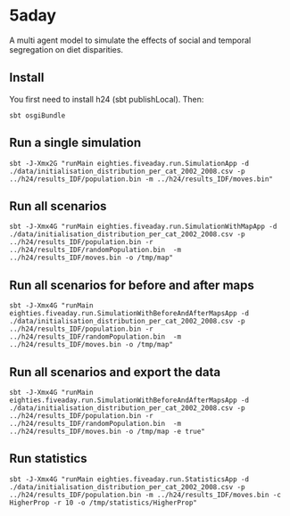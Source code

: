 # 5aday

A multi agent model to simulate the effects of social and temporal segregation on diet disparities.

## Install

You first need to install h24 (sbt publishLocal).
Then:
```shell script
sbt osgiBundle
```

## Run a single simulation

```shell script
sbt -J-Xmx2G "runMain eighties.fiveaday.run.SimulationApp -d ./data/initialisation_distribution_per_cat_2002_2008.csv -p ../h24/results_IDF/population.bin -m ../h24/results_IDF/moves.bin"
```

## Run all scenarios

```shell script
sbt -J-Xmx4G "runMain eighties.fiveaday.run.SimulationWithMapApp -d ./data/initialisation_distribution_per_cat_2002_2008.csv -p ../h24/results_IDF/population.bin -r ../h24/results_IDF/randomPopulation.bin  -m ../h24/results_IDF/moves.bin -o /tmp/map" 
```

## Run all scenarios for before and after maps

```shell script
sbt -J-Xmx4G "runMain eighties.fiveaday.run.SimulationWithBeforeAndAfterMapsApp -d ./data/initialisation_distribution_per_cat_2002_2008.csv -p ../h24/results_IDF/population.bin -r ../h24/results_IDF/randomPopulation.bin  -m ../h24/results_IDF/moves.bin -o /tmp/map" 
```

## Run all scenarios and export the data

```shell script
sbt -J-Xmx4G "runMain eighties.fiveaday.run.SimulationWithBeforeAndAfterMapsApp -d ./data/initialisation_distribution_per_cat_2002_2008.csv -p ../h24/results_IDF/population.bin -r ../h24/results_IDF/randomPopulation.bin  -m ../h24/results_IDF/moves.bin -o /tmp/map -e true" 
```

## Run statistics

```shell script
sbt -J-Xmx4G "runMain eighties.fiveaday.run.StatisticsApp -d ./data/initialisation_distribution_per_cat_2002_2008.csv -p ../h24/results_IDF/population.bin -m ../h24/results_IDF/moves.bin -c HigherProp -r 10 -o /tmp/statistics/HigherProp" 
```

